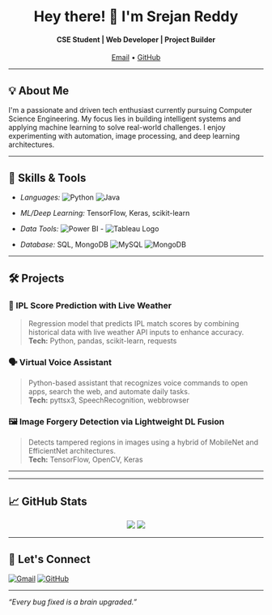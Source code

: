 <h1 align="center">Hey there! 👋 I'm Srejan Reddy</h1>
<h4 align="center">CSE Student | Web Developer | Project Builder </h4>

<p align="center">
  <a href="mailto:anthonymettu6982@gmail.com">Email</a> •
  <a href="https://github.com/SrejanReddy6982">GitHub</a>
</p>

---

## 💡 About Me

I'm a passionate and driven tech enthusiast currently pursuing Computer Science Engineering. My focus lies in building intelligent systems and applying machine learning to solve real-world challenges. I enjoy experimenting with automation, image processing, and deep learning architectures.

---

## 🧠 Skills & Tools

- *Languages:* ![Python](https://img.shields.io/badge/Python-3776AB?style=for-the-badge&logo=python&logoColor=white) ![Java](https://img.shields.io/badge/Java-007396?style=for-the-badge&logo=java&logoColor=white)
  
- *ML/Deep Learning:* TensorFlow, Keras, scikit-learn
  
- *Data Tools:* ![Power BI](https://img.shields.io/badge/PowerBI-F2C811?style=for-the-badge&logo=powerbi&logoColor=black) - ![Tableau Logo](https://img.shields.io/badge/Tableau-E97627?style=for-the-badge&logo=tableau&logoColor=white) 
  
- *Database:* SQL, MongoDB ![MySQL](https://img.shields.io/badge/MySQL-00758F?style=for-the-badge&logo=mysql&logoColor=white) ![MongoDB](https://img.shields.io/badge/MongoDB-4EA94B?style=for-the-badge&logo=mongodb&logoColor=white)

  

---

## 🛠 Projects

### 🏏 IPL Score Prediction with Live Weather
> Regression model that predicts IPL match scores by combining historical data with live weather API inputs to enhance accuracy.  
> **Tech:** Python, pandas, scikit-learn, requests

### 🗣️ Virtual Voice Assistant
> Python-based assistant that recognizes voice commands to open apps, search the web, and automate daily tasks.  
> **Tech:** pyttsx3, SpeechRecognition, webbrowser

### 🖼️ Image Forgery Detection via Lightweight DL Fusion
> Detects tampered regions in images using a hybrid of MobileNet and EfficientNet architectures.  
> **Tech:** TensorFlow, OpenCV, Keras

---



---

## 📈 GitHub Stats

<p align="center">
  <img src="https://github-readme-stats.vercel.app/api?username=SrejanReddy6982&show_icons=true&theme=onedark" />
  <img src="https://github-readme-streak-stats.herokuapp.com/?user=SrejanReddy6982&theme=onedark" />
</p>

---

## 🤝 Let's Connect

[![Gmail](https://img.shields.io/badge/Gmail-red?style=flat-square&logo=gmail&logoColor=white)](mailto:anthonymettu6982@gmail.com)
[![GitHub](https://img.shields.io/badge/GitHub-100000?style=flat-square&logo=github&logoColor=white)](https://github.com/SrejanReddy6982)

---

_“Every bug fixed is a brain upgraded.”_
